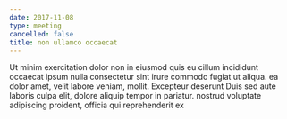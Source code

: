 ```yaml
---
date: 2017-11-08
type: meeting
cancelled: false
title: non ullamco occaecat
---
```

Ut minim exercitation dolor non in eiusmod quis eu cillum incididunt occaecat ipsum nulla consectetur sint irure commodo fugiat ut aliqua. ea dolor amet, velit labore veniam, mollit. Excepteur deserunt Duis sed aute laboris culpa elit, dolore aliquip tempor in pariatur. nostrud voluptate adipiscing proident, officia qui reprehenderit ex